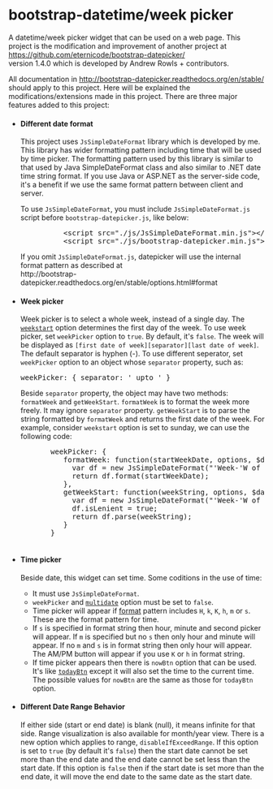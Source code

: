 # bootstrap-datetime/week picker
A datetime/week picker widget that can be used on a web page. This project is the modification and improvement of another project at
https://github.com/eternicode/bootstrap-datepicker/ <br/>version 1.4.0 which is developed by Andrew Rowls + contributors.

All documentation in http://bootstrap-datepicker.readthedocs.org/en/stable/ should apply to this project. Here will be explained
the modifications/extensions made in this project. There are three major features added to this project:
<ul>
  <li><h4>Different date format</h4>
    <p>This project uses <code>JsSimpleDateFormat</code> library which is developed by me. This library has wider formatting
       pattern including time that will be used by time picker. The formatting pattern used by this
       library is similar to that used by Java SimpleDateFormat class and also similar to .NET date time string format. If you
       use Java or ASP.NET as the server-side code, it's a benefit if we use the same format pattern between client and server.
    </p>
    <p>To use <code>JsSimpleDateFormat</code>, you must include <code>JsSimpleDateFormat.js</code> script before
       <code>bootstrap-datepicker.js</code>, like below:
       <pre>
          &lt;script src="./js/JsSimpleDateFormat.min.js"&gt;&lt;/script&gt;
          &lt;script src="./js/bootstrap-datepicker.min.js"&gt;&lt;/script&gt;</pre>
       If you omit <code>JsSimpleDateFormat.js</code>, datepicker will use the internal format pattern as described at<br/>
       http://bootstrap-datepicker.readthedocs.org/en/stable/options.html#format
    </p>
  </li>
  <li><h4>Week picker</h4>
    <p>Week picker is to select a whole week, instead of a single day. The
       <a href="http://bootstrap-datepicker.readthedocs.org/en/stable/options.html#weekstart"><code>weekstart</code></a>
       option determines the first day of the week. To use week picker, set <code>weekPicker</code> option to
       <code>true</code>. By default, it's <code>false</code>. The week will be displayed as
       <code style="white-space:nowrap">[first date of week][separator][last date of week]</code>. The default separator is
       hyphen (-). To use different seperator, set <code>weekPicker</code> option to an object whose <code>separator</code>
       property, such as:
       <pre>weekPicker: { separator: ' upto ' }</pre>
       Beside <code>separator</code> property, the object may have two methods: <code>formatWeek</code> and
       <code>getWeekStart</code>. <code>formatWeek</code> is to format the week more freely. It may ignore
       <code>separator</code> property. <code>getWeekStart</code> is to parse the string formatted by <code>formatWeek</code>
       and returns the first date of the week. For example, consider <code>weekstart</code> option is set to sunday, we can use
       the following code:
       <pre>
       weekPicker: {
          formatWeek: function(startWeekDate, options, $datepicker) {
            var df = new JsSimpleDateFormat("'Week-'W of MMM yyyy");
            return df.format(startWeekDate);
          },
          getWeekStart: function(weekString, options, $datepicker) {
            var df = new JsSimpleDateFormat("'Week-'W of MMM yyyy");
            df.isLenient = true;
            return df.parse(weekString);
          }
       }
       </pre>
    </p>
  </li>
  <li><h4>Time picker</h4>
    <p>Beside date, this widget can set time.  Some coditions in the use of time:
      <ul>
        <li>It must use <code>JsSimpleDateFormat</code>.</li>
        <li><code>weekPicker</code> and
            <a href="http://bootstrap-datepicker.readthedocs.org/en/stable/options.html#multidate"><code>multidate</code></a>
            option must be set to <code>false</code>.
        </li>
        <li>Time picker will appear if
            <a href="http://bootstrap-datepicker.readthedocs.org/en/stable/options.html#format">format</a> pattern
            includes <code>H</code>, <code>k</code>, <code>K</code>, <code>h</code>, <code>m</code> or <code>s</code>.
            These are the format pattern for time.
        </li>
        <li>If <code>s</code> is specified in format string then hour, minute and second picker will appear. If <code>m</code>
            is specified but no <code>s</code> then only hour and minute will appear. If no <code>m</code> and <code>s</code>
            is in format string then only hour will appear. The AM/PM button will appear if you use <code>K</code> or
            <code>h</code> in format string.
        </li>
        <li>If time picker appears then there is <code>nowBtn</code> option that can be used. It's like
            <a href="http://bootstrap-datepicker.readthedocs.org/en/stable/options.html#todaybtn"><code>todayBtn</code></a>
            except it will also set the time to the current time. The possible values for <code>nowBtn</code> are the same
            as those for <code>todayBtn</code> option.
        </li>
      </ul>
    </p>
  </li>
  <li><h4>Different Date Range Behavior</h4>
    <p>If either side (start or end date) is blank (null), it means infinite for that side. Range visualization is also available for month/year view. There is a new option which applies to range, <code>disableIfExceedRange</code>. If this option is set to <code>true</code> (by default it's <code>false</code>) then the start date cannot be set more than the end date and the end date cannot be set less than the start date. If this option is <code>false</code> then if the start date is set more than the end date, it will move the end date to the same date as the start date.
    </p>
  </li>
</ul>
